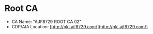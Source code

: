 # Root CA

- CA Name: "AJF8729 ROOT CA 02"
- CDP/AIA Location: [http://pki.ajf8729.com/](http://pki.ajf8729.com/)
